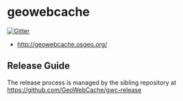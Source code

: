 # geowebcache

[![Gitter](https://badges.gitter.im/GeoWebCache/geowebcache.svg)](https://gitter.im/GeoWebCache/geowebcache?utm_source=badge&utm_medium=badge&utm_campaign=pr-badge&utm_content=badge)

* http://geowebcache.osgeo.org/

## Release Guide

The release process is managed by the sibling repository at https://github.com/GeoWebCache/gwc-release
